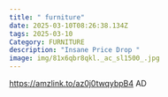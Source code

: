 ```yaml
---
title: " furniture"
date: 2025-03-10T08:26:38.134Z
tags: 2025-03-10
Category: FURNITURE
description: "Insane Price Drop "
image: img/81x6qbr8qkl._ac_sl1500_.jpg
---
```

https://amzlink.to/az0j0twqybpB4
AD